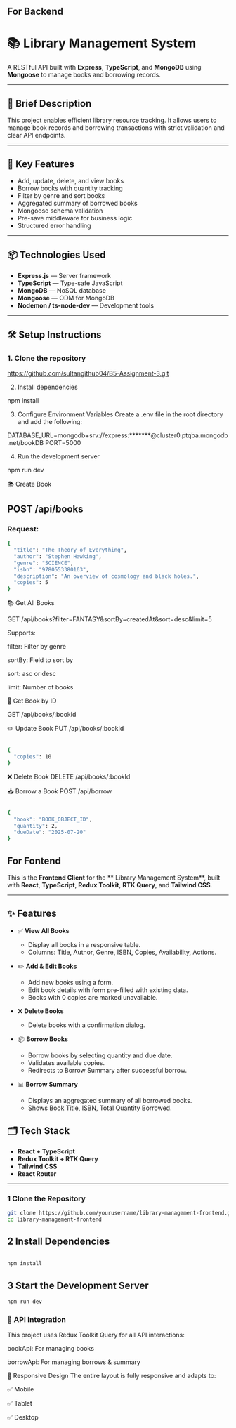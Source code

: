 ## For Backend


# 📚 Library Management System

A RESTful API built with **Express**, **TypeScript**, and **MongoDB** using **Mongoose** to manage books and borrowing records.

---

## 📝 Brief Description

This project enables efficient library resource tracking. It allows users to manage book records and borrowing transactions with strict validation and clear API endpoints.

---

## 🚀 Key Features

- Add, update, delete, and view books
- Borrow books with quantity tracking
- Filter by genre and sort books
- Aggregated summary of borrowed books
- Mongoose schema validation
- Pre-save middleware for business logic
- Structured error handling

---

## 📦 Technologies Used

- **Express.js** — Server framework  
- **TypeScript** — Type-safe JavaScript  
- **MongoDB** — NoSQL database  
- **Mongoose** — ODM for MongoDB  
- **Nodemon / ts-node-dev** — Development tools

---

## 🛠️ Setup Instructions

### 1. Clone the repository

https://github.com/sultangithub04/B5-Assignment-3.git

2. Install dependencies

npm install

3. Configure Environment Variables
Create a .env file in the root directory and add the following:

DATABASE_URL=mongodb+srv://express:*******@cluster0.ptqba.mongodb.net/bookDB
PORT=5000

4. Run the development server

npm run dev

📚 Create Book

## POST /api/books
### Request:
```bash
{
  "title": "The Theory of Everything",
  "author": "Stephen Hawking",
  "genre": "SCIENCE",
  "isbn": "9780553380163",
  "description": "An overview of cosmology and black holes.",
  "copies": 5
}
```
📚 Get All Books

GET /api/books?filter=FANTASY&sortBy=createdAt&sort=desc&limit=5

Supports:

filter: Filter by genre

sortBy: Field to sort by

sort: asc or desc

limit: Number of books

🧾 Get Book by ID

GET /api/books/:bookId

✏️ Update Book
PUT /api/books/:bookId

```bash

{
  "copies": 10
}
```
❌ Delete Book
DELETE /api/books/:bookId

📥 Borrow a Book
POST /api/borrow

```bash

{
  "book": "BOOK_OBJECT_ID",
  "quantity": 2,
  "dueDate": "2025-07-20"
}
```


## For Fontend


This is the **Frontend Client** for the ** Library Management System**, built with **React**, **TypeScript**, **Redux Toolkit**, **RTK Query**, and **Tailwind CSS**.

---

## ✨ Features

- ✅ **View All Books**
  - Display all books in a responsive table.
  - Columns: Title, Author, Genre, ISBN, Copies, Availability, Actions.

- ✏️ **Add & Edit Books**
  - Add new books using a form.
  - Edit book details with form pre-filled with existing data.
  - Books with 0 copies are marked unavailable.

- ❌ **Delete Books**
  - Delete books with a confirmation dialog.

- 📦 **Borrow Books**
  - Borrow books by selecting quantity and due date.
  - Validates available copies.
  - Redirects to Borrow Summary after successful borrow.

- 📊 **Borrow Summary**
  - Displays an aggregated summary of all borrowed books.
  - Shows Book Title, ISBN, Total Quantity Borrowed.



## 🗂️ Tech Stack

- **React + TypeScript**
- **Redux Toolkit + RTK Query**
- **Tailwind CSS**
- **React Router**

---


### 1️ Clone the Repository

```bash
git clone https://github.com/yourusername/library-management-frontend.git
cd library-management-frontend
```

## 2️ Install Dependencies
```bash

npm install
```

## 3 Start the Development Server
```bash
npm run dev

```

### 🔌 API Integration
This project uses Redux Toolkit Query for all API interactions:

bookApi: For managing books

borrowApi: For managing borrows & summary

📱 Responsive Design
The entire layout is fully responsive and adapts to:

✅ Mobile

✅ Tablet

✅ Desktop